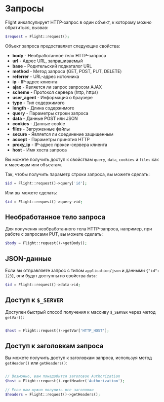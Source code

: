 # Запросы

Flight инкапсулирует HTTP-запрос в один объект, к которому можно обратиться,
вызвав:

```php
$request = Flight::request();
```

Объект запроса предоставляет следующие свойства:

- **body** - Необработанное тело HTTP-запроса
- **url** - Адрес URL, запрашиваемый
- **base** - Родительский подкаталог URL
- **method** - Метод запроса (GET, POST, PUT, DELETE)
- **referrer** - URL-адрес источника
- **ip** - IP-адрес клиента
- **ajax** - Является ли запрос запросом AJAX
- **scheme** - Протокол сервера (http, https)
- **user_agent** - Информация о браузере
- **type** - Тип содержимого
- **length** - Длина содержимого
- **query** - Параметры строки запроса
- **data** - Данные POST или JSON
- **cookies** - Данные cookie
- **files** - Загруженные файлы
- **secure** - Является ли соединение защищенным
- **accept** - Параметры принятия HTTP
- **proxy_ip** - IP-адрес прокси-сервера клиента
- **host** - Имя хоста запроса

Вы можете получить доступ к свойствам `query`, `data`, `cookies` и `files`
как к массивам или объектам.

Так, чтобы получить параметр строки запроса, вы можете сделать:

```php
$id = Flight::request()->query['id'];
```

Или вы можете сделать:

```php
$id = Flight::request()->query->id;
```

## Необработанное тело запроса

Для получения необработанного тела HTTP-запроса, например, при работе с запросами PUT,
вы можете сделать:

```php
$body = Flight::request()->getBody();
```

## JSON-данные

Если вы отправляете запрос с типом `application/json` и данными `{"id": 123}`,
они будут доступны из свойства `data`:

```php
$id = Flight::request()->data->id;
```

## Доступ к `$_SERVER`

Доступен быстрый способ получения к массиву `$_SERVER` через метод `getVar()`:

```php

$host = Flight::request()->getVar['HTTP_HOST'];
```

## Доступ к заголовкам запроса

Вы можете получить доступ к заголовкам запроса, используя метод `getHeader()` или `getHeaders()`:

```php

// Возможно, вам понадобится заголовок Authorization
$host = Flight::request()->getHeader('Authorization');

// Если вам нужно получить все заголовки
$headers = Flight::request()->getHeaders();
```